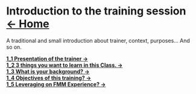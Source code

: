 <a id="top"></a>
# Introduction to the training session <a href="../README.md">&#8592; Home</a>

A traditional and small introduction about trainer, context, purposes... And so on.

**<a href="1_1_presentation_of_the_trainer.md">1_1 Presentation of the trainer &#8594;</a>**<br>
**<a href="1_2_three_things_and_ice_breaking.md">1_2 3 things you want to learn in this Class. &#8594;</a>**<br>
**<a href="1_3_what_is_your_background.md">1_3 What is your background?  &#8594;</a>**<br>
**<a href="1_4_objectives_of_this_training.md">1_4 Objectives of this training? &#8594;</a>**<br>
**<a href="1_5_leveraging_on_fmm_experience.md">1_5 Leveraging on FMM Experience? &#8594;</a>**<br>




